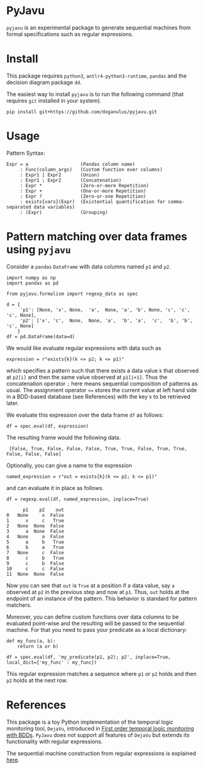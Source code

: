# PyJavu

`pyjavu` is an experimental package to generate sequential machines from formal specifications such as regular expressions.

# Install

This package requires `python3`,  `antlr4-python3-runtime`, `pandas` and the decision diagram package `dd`.

The easiest way to install `pyjavu` is to run the following command (that requires `git` installed in your system). 

    pip install git+https://github.com/doganulus/pyjavu.git

# Usage

Pattern Syntax:     
  
    Expr = a                   (Pandas column name)
         : Func(column_args)   (Custom function over columns)
         : Expr1 | Expr2       (Union)
         : Expr1 ; Expr2       (Concatenation)
         : Expr *              (Zero-or-more Repetition)
         : Expr +              (One-or-more Repetition)
         : Expr ?              (Zero-or-one Repetition)
         : exists{vars}(Expr)  (Existential quantification for comma-separated data variables)
         : (Expr)              (Grouping)

# Pattern matching over data frames using `pyjavu`

Consider a `pandas` `DataFrame` with data columns named `p1` and `p2`. 

    import numpy as np
    import pandas as pd
     
    from pyjavu.formalism import regexp_data as spec

    d = {
         'p1': [None, 'x', None,  'a',  None, 'a', 'b', None, 'c', 'c', 'c', None], 
         'p2': ['x', 'c',  None,  None, 'a',  'b', 'a',  'c',  'b', 'b', 'c', None]
        }
    df = pd.DataFrame(data=d)

We would like evaluate regular expressions with data such as  

    expression = r"exists{k}(k <= p2; k <= p1)"

which specifies a pattern such that there exists a data value `k` that observed at `p2[i]` and then the same value observed at `p1[i+1]`. Thus the concatenation operator `;` here means sequential composition of patterns as usual. The assignment operator `<=` stores the current value at left hand side in a BDD-based database (see References) with the key `k` to be retrieved later.

We evaluate this expression over the data frame `df` as follows:

    df = spec.eval(df, expression)

The resulting frame would the following data.

     [False, True, False, False, False, True, True, False, True, True, False, False, False]

Optionally, you can give a name to the expression

    named_expression = r"out = exists{k}(k <= p2; k <= p1)"

and can evaluate it in place as follows.

    df = regexp.eval(df, named_expression, inplace=True)

          p1    p2    out
    0   None     x  False
    1      x     c   True
    2   None  None  False
    3      a  None  False
    4   None     a  False
    5      a     b   True
    6      b     a   True
    7   None     c  False
    8      c     b   True
    9      c     b  False
    10     c     c  False
    11  None  None  False

Now you can see that `out` is `True` at a position if a data value, say `a` observed at `p2` in the previous step and now at `p1`. Thus, `out` holds at the endpoint of an instance of the pattern. This behavior is standard for pattern matchers.

Moreover, you can define custom functions over data columns to be evaluated point-wise and the resulting will be passed to the sequential machine. For that you need to pass your predicate as a local dictionary:

    def my_func(a, b):
        return (a or b)    
     
    df = spec.eval(df, 'my_predicate(p1, p2); p2', inplace=True, local_dict={'my_func' : my_func})

This regular expression matches a sequence where `p1` or `p2` holds and then `p2` holds at the next row.

# References

This package is a toy Python implementation of the temporal logic monitoring tool, `DejaVu`, introduced in [First order temporal logic monitoring with BDDs](https://doi.org/10.23919/FMCAD.2017.8102249). `PyJavu` does not support all features of `DejaVu` but extends its functionality with regular expressions.

The sequential machine construction from regular expressions is explained [here](https://arxiv.org/pdf/1801.08979.pdf).

